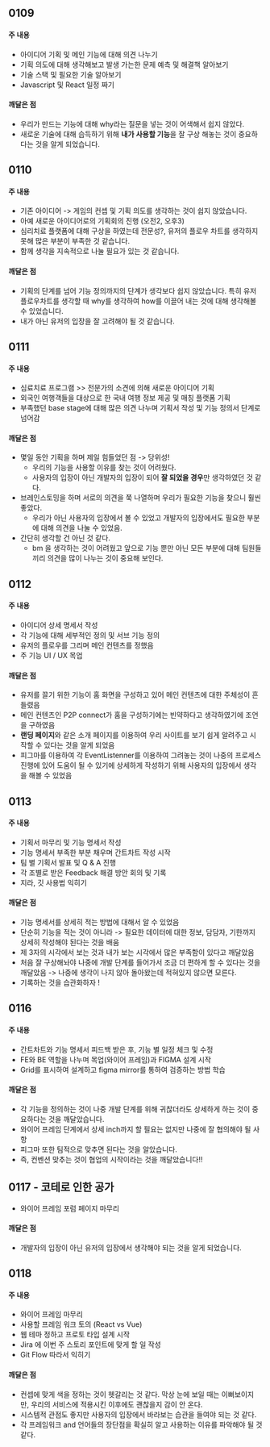 ## 0109

#### 주 내용

- 아이디어 기획 및 메인 기능에 대해 의견 나누기
- 기획 의도에 대해 생각해보고 발생 가는한 문제 예측 및 해결책 알아보기
- 기술 스택 및 필요한 기술 알아보기
- Javascript 및 React 일정 짜기


#### 깨달은 점

- 우리가 만드는 기능에 대해 why라는 질문을 넣는 것이 어색해서 쉽지 않았다.
- 새로운 기술에 대해 습득하기 위해 **내가 사용할 기능**을 잘 구상 해놓는 것이 중요하다는 것을 알게 되었습니다.



## 0110

#### 주 내용

- 기존 아이디어 -> 게임의 컨셉 및 기획 의도를 생각하는 것이 쉽지 않았습니다.
- 아예 새로운 아이디어로의 기획회의 진행 (오전2, 오후3)
- 심리치료 플랫폼에 대해 구상을 하였는데 전문성?, 유저의 플로우 차트를 생각하지 못해 많은 부분이 부족한 것 같습니다.
- 함께 생각을 지속적으로 나눌 필요가 있는 것 같습니다.



#### 깨달은 점

- 기획의 단계를 넘어 기능 정의까지의 단계가 생각보다 쉽지 않았습니다. 특히 유저 플로우차트를 생각할 때 why를 생각하여 how를 이끌어 내는 것에 대해 생각해볼 수 있었습니다.
- 내가 아닌 유저의 입장을 잘 고려해야 될 것 같습니다. 




## 0111

#### 주 내용

- 심료치료 프로그램 >> 전문가의 소견에 의해 새로운 아이디어 기획
- 외국인 여행객들을 대상으로 한 국내 여행 정보 제공 및 매칭 플랫폼 기획
- 부족했던 base stage에 대해 많은 의견 나누며 기획서 작성 및 기능 정의서 단계로 넘어감


#### 깨달은 점

- 몇일 동안 기획을 하며 제일 힘들었던 점 -> 당위성!
	- 우리의 기능을 사용할 이유를 찾는 것이 어려웠다.
	- 사용자의 입장이 아닌 개발자의 입장이 되어 **잘 되었을 경우**만 생각하였던 것 같다.
- 브레인스토밍을 하며 서로의 의견을 쭉 나열하며 우리가 필요한 기능을 찾으니 훨씬 좋았다.
	- 우리가 아닌 사용자의 입장에서 볼 수 있었고 개발자의 입장에서도 필요한 부분에 대해 의견을 나눌 수 있었음.
- 간단히 생각할 건 아닌 것 같다.
	- bm 을 생각하는 것이 어려웠고 앞으로 기능 뿐만 아닌 모든 부분에 대해 팀원들끼리 의견을 많이 나누는 것이 중요해 보인다.




## 0112


#### 주 내용

- 아이디어 상세 명세서 작성
- 각 기능에 대해 세부적인 정의 및 서브 기능 정의
- 유저의 플로우를 그리며 메인 컨텐츠를 정했음
- 주 기능 UI / UX 목업



#### 깨달은 점

- 유저를 끌기 위한 기능이 홈 화면을 구성하고 있어 메인 컨텐츠에 대한 주체성이 흔들렸음
- 메인 컨텐츠인 P2P connect가 홈을 구성하기에는 빈약하다고 생각하였기에 조언을 구하였음
- **랜딩 페이지**와 같은 소개 페이지를 이용하여 우리 사이트를 보기 쉽게 알려주고 시작할 수 있다는 것을 알게 되었음
- 피그마를 이용하여 각 EventListenner를 이용하여 그려놓는 것이 나중의 프로세스 진행에 있어 도움이 될 수 있기에 상세하게 작성하기 위해 사용자의 입장에서 생각을 해볼 수 있었음




## 0113 

#### 주 내용

- 기획서 마무리 및 기능 명세서 작성
- 기능 명세서 부족한 부분 채우며 간트차트 작성 시작
- 팀 별 기획서 발표 및 Q & A 진행
- 각 조별로 받은 Feedback 해결 방안 회의 및 기록
- 지라, 깃 사용법 익히기


#### 깨달은 점

- 기능 명세서를 상세히 적는 방법에 대해서 알 수 있었음
- 단순히 기능을 적는 것이 아니라 -> 필요한 데이터에 대한 정보, 담담자, 기한까지 상세히 작성해야 된다는 것을 배움
- 제 3자의 시각에서 보는 것과 내가 보는 시각에서 많은 부족함이 있다고 깨달았음
- 처음 잘 구상해놔야 나중에 개발 단계를 들어가서 조금 더 편하게 할 수 있다는 것을 깨달았음 -> 나중에 생각이 나지 않아 돌아왔는데 적혀있지 않으면 모른다.
- 기록하는 것을 습관화하자 !



## 0116

#### 주 내용

- 간트차트와 기능 명세서 피드백 받은 후, 기능 별 일정 체크 및 수정
- FE와 BE 역할을 나누며 목업(와이어 프레임)과 FIGMA 설계 시작
- Grid를 표시하여 설계하고 figma mirror를 통하여 검증하는 방법 학습


#### 깨달은 점

- 각 기능을 정의하는 것이 나중 개발 단계를 위해 귀찮더라도 상세하게 하는 것이 중요하다는 것을 깨달았습니다.
- 와이어 프레임 단계에서 상세 inch까지 할 필요는 없지만 나중에 잘 협의해야 될 사항
- 피그마 또한 팀적으로 맞추면 된다는 것을 알았습니다.
- 즉, 컨벤션 맞추는 것이 협업의 시작이라는 것을 깨달았습니다!!



## 0117 - 코테로 인한 공가

- 와이어 프레임 포럼 페이지 마무리

#### 깨달은 점

- 개발자의 입장이 아닌 유저의 입장에서 생각해야 되는 것을 알게 되었습니다.



## 0118

#### 주 내용

- 와이어 프레임 마무리
- 사용할 프레임 워크 토의  (React vs Vue)
- 웹 테마 정하고 프로토 타입 설계 시작
- Jira 에 이번 주 스토리 포인트에 맞게 할 일 작성
- Git Flow 따라서 익히기


#### 깨달은 점

- 컨셉에 맞게 색을 정하는 것이 헷갈리는 것 같다. 막상 눈에 보일 때는 이뻐보이지만, 우리의 서비스에 적용시킨 이후에도 괜찮을지 감이 안 온다.
- 시스템적 관점도 좋지만 사용자의 입장에서 바라보는 습관을 들여야 되는 것 같다.
- 각 프레임워크 and 언어들의 장단점을 확실히 알고 사용하는 이유를 파악해야 될 것 같다.